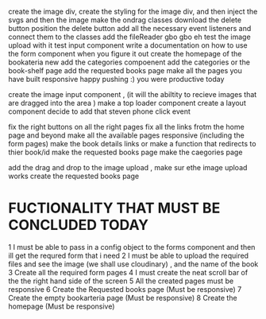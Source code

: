 create the image div,
create the styling for the image div, and then inject the svgs and then the image
make the ondrag classes
download the delete button
position the delete button
add all the necessary event listeners and connect them to the classes
add the fileReader  gbo gbo eh
test the image upload with it
test input component
write a documentation on how to use the form component when you figure it out
create the homepage of the bookateria new
add the categories compoenent
add the categories or the book-shelf page
add the requested books page 
make all the pages you have built responsive
happy pushing :) you were productive today

 
create the image input component , (it will the abiltity to recieve images that are dragged into the area   )
make a top loader component
create a layout component
decide to add that steven phone click event


<!-- final fight -->
<!-- add the font -->
<!-- create the homepage -->
<!-- create the login, sign up and sign in pages -->
fix the right buttons on all the right pages
fix all the links frotm the home page and beyond
make all the available pages responsive (including the form pages)
make the book details links or make a function that redirects to thier book/id
make the requested books page
make the caegories page



































add the drag and drop to the image upload , make sur ethe image upload works
create the requested books page





FUCTIONALITY THAT MUST BE CONCLUDED TODAY
==========================================

1  I must be able to pass in a config object to the forms component and then ill get the requred form that i need
2 I must be able to upload the required files and see the image (we shall use cloudinary) , and the name of the book
3 Create all the required form pages
4 I must create the neat scroll bar of the the right hand side of the screen
5 All the created pages must be responsive
6 Create the Requested books page (Must be responsive)
7 Create the empty bookarteria page (Must be responsive)
8 Create the homepage (Must be responsive)











